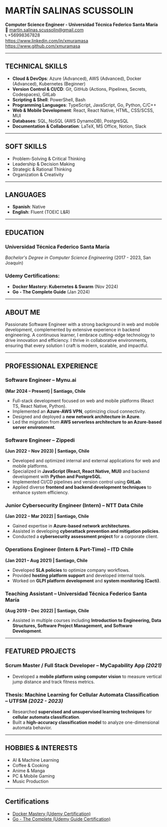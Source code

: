 # MARTÍN SALINAS SCUSSOLIN  
**Computer Science Engineer - Universidad Técnica Federico Santa María**  
📧 martin.salinas.scussolin@gmail.com  
📞 +56998367828  
https://www.linkedin.com/in/xmuramasa  
https://www.github.com/xmuramasa  

---

## **TECHNICAL SKILLS**  
- **Cloud & DevOps**: Azure (Advanced), AWS (Advanced), Docker (Advanced), Kubernetes (Beginner)  
- **Version Control & CI/CD**: Git, GitHub (Actions, Pipelines, Secrets, Codespaces), GitLab  
- **Scripting & Shell**: PowerShell, Bash  
- **Programming Languages**: TypeScript, JavaScript, Go, Python, C/C++  
- **Web & Mobile Development**: React, React Native, HTML, CSS/SCSS, MUI  
- **Databases**: SQL, NoSQL (AWS DynamoDB), PostgreSQL  
- **Documentation & Collaboration**: LaTeX, MS Office, Notion, Slack  

---

## **SOFT SKILLS**  
- Problem-Solving & Critical Thinking  
- Leadership & Decision Making  
- Strategic & Rational Thinking  
- Organization & Creativity  

---

## **LANGUAGES**  
- **Spanish**: Native  
- **English**: Fluent (TOEIC L&R)  

---

## **EDUCATION**  
### **Universidad Técnica Federico Santa María**  
_Bachelor's Degree in Computer Science Engineering_ (2017 - 2023, San Joaquín)  

### **Udemy Certifications:**  
- **Docker Mastery: Kubernetes & Swarm** (Nov 2024)  
- **Go - The Complete Guide** (Jan 2024)  

---

## **ABOUT ME**  
Passionate Software Engineer with a strong background in web and mobile development, complemented by extensive experience in backend engineering. A continuous learner, I embrace cutting-edge technology to drive innovation and efficiency. I thrive in collaborative environments, ensuring that every solution I craft is modern, scalable, and impactful.  

---

## **PROFESSIONAL EXPERIENCE**  
### **Software Engineer** – Mynu.ai 
**(Mar 2024 – Present) | Santiago, Chile**
- Full-stack development focused on web and mobile platforms (React TS, React Native, Python).  
- Implemented an **Azure-AWS VPN**, optimizing cloud connectivity.  
- Designed and deployed a **new network architecture in Azure**.  
- Led the migration from **AWS serverless architecture to an Azure-based server environment**.  

### **Software Engineer** – Zippedi
**(Jun 2022 – Nov 2023) | Santiago, Chile**
- Developed and optimized internal and external applications for web and mobile platforms.  
- Specialized in **JavaScript (React, React Native, MUI)** and backend development with **Python and PostgreSQL**.  
- Implemented CI/CD pipelines and version control using **GitLab**.  
- Applied diverse **frontend and backend development techniques** to enhance system efficiency.  

### **Junior Cybersecurity Engineer (Intern)** – NTT Data Chile
**(Jan 2022 – Mar 2022) | Santiago, Chile**
- Gained expertise in **Azure-based network architectures**.  
- Assisted in developing **cyberattack prevention and mitigation policies**.  
- Conducted a **cybersecurity assessment project** for a corporate client.  

### **Operations Engineer (Intern & Part-Time)** – ITD Chile
**(Jan 2021 – Aug 2021) | Santiago, Chile**
- Developed **SLA policies** to optimize company workflows.  
- Provided **hosting platform support** and developed internal tools.  
- Worked on **GLPI platform development** and **system monitoring (Cacti)**.  

### **Teaching Assistant** – Universidad Técnica Federico Santa María
**(Aug 2019 – Dec 2022) | Santiago, Chile**
- Assisted in multiple courses including **Introduction to Engineering, Data Structures, Software Project Management, and Software Development**.  

---

## **FEATURED PROJECTS**  
### **Scrum Master / Full Stack Developer** – MyCapability App *(2021)*  
- Developed a **mobile platform using computer vision** to measure vertical jump distance and track fitness metrics.  

### **Thesis: Machine Learning for Cellular Automata Classification** – UTFSM *(2022 - 2023)*  
- Researched **supervised and unsupervised learning techniques** for **cellular automata classification**.  
- Built a **high-accuracy classification model** to analyze one-dimensional automata behavior.  

---

## **HOBBIES & INTERESTS**  
- AI & Machine Learning  
- Coffee & Cooking  
- Anime & Manga  
- PC & Mobile Gaming  
- Music Production  

---

## **Certifications**  
- [Docker Mastery (Udemy Certification)](https://ude.my/UC-1f7746b7-d6a1-4c72-893b-a08eb3da0840)  
- [Go - The Complete (Udemy Guide Certification)](https://ude.my/UC-8ba31ac6-81ec-49f8-8073-87bb125f026e)  
